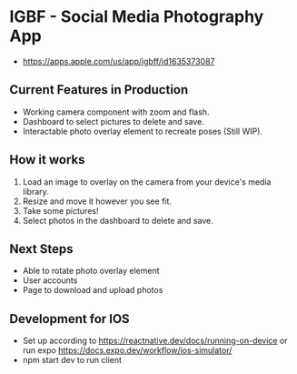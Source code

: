 # IGBF - Social Media Photography App
- https://apps.apple.com/us/app/igbff/id1635373087

## Current Features in Production
- Working camera component with zoom and flash.
- Dashboard to select pictures to delete and save.
- Interactable photo overlay element to recreate poses (Still WIP).

## How it works
1. Load an image to overlay on the camera from your device's media library.
2. Resize and move it however you see fit.
3. Take some pictures!
4. Select photos in the dashboard to delete and save.

## Next Steps
- Able to rotate photo overlay element
- User accounts
- Page to download and upload photos

## Development for IOS
- Set up according to https://reactnative.dev/docs/running-on-device or run expo https://docs.expo.dev/workflow/ios-simulator/
- npm start dev to run client
